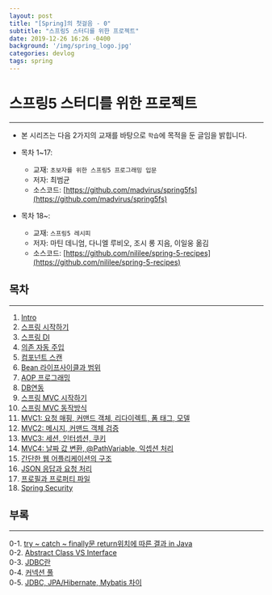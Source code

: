 ```yaml
---
layout: post
title: "[Spring]의 첫걸음 - 0"
subtitle: "스프링5 스터디를 위한 프로젝트"
date: 2019-12-26 16:26 -0400
background: '/img/spring_logo.jpg'
categories: devlog
tags: spring
---
```


# 스프링5 스터디를 위한 프로젝트
---
* 본 시리즈는 다음 2가지의 교재를 바탕으로 `학습`에 목적을 둔 글임을 밝힙니다.  

* 목차 1~17:  
    * 교재: `초보자를 위한 스프링5 프로그래밍 입문`  
    * 저자: 최범균  
    * 소스코드: [https://github.com/madvirus/spring5fs](https://github.com/madvirus/spring5fs)  
* 목차 18~:  
    * 교재: `스프링5 레시피`  
    * 저자: 마틴 데니엄, 다니엘 루비오, 조시 롱 지음, 이일웅 옮김  
    * 소스코드: [https://github.com/nililee/spring-5-recipes](https://github.com/nililee/spring-5-recipes)  


## 목차
---
1. [Intro](http://owin2828.github.io/devlog/2019/12/27/spring-1.html)
2. [스프링 시작하기](http://owin2828.github.io/devlog/2019/12/27/spring-2.html)
3. [스프링 DI](http://10.217.65.38/sw_architecture_tf/spring_study/wikis/3.-%EC%8A%A4%ED%94%84%EB%A7%81-DI)
4. [의존 자동 주입](http://10.217.65.38/sw_architecture_tf/spring_study/wikis/4.-%EC%9D%98%EC%A1%B4-%EC%9E%90%EB%8F%99-%EC%A3%BC%EC%9E%85)
5. [컴포넌트 스캔](http://10.217.65.38/sw_architecture_tf/spring_study/wikis/5.-%EC%BB%B4%ED%8F%AC%EB%84%8C%ED%8A%B8-%EC%8A%A4%EC%BA%94)
6. [Bean 라이프사이클과 범위](http://10.217.65.38/sw_architecture_tf/spring_study/wikis/6.-Bean-%EB%9D%BC%EC%9D%B4%ED%94%84%EC%82%AC%EC%9D%B4%ED%81%B4%EA%B3%BC-%EB%B2%94%EC%9C%84)
7. [AOP 프로그래밍](http://10.217.65.38/sw_architecture_tf/spring_study/wikis/7.-AOP-%ED%94%84%EB%A1%9C%EA%B7%B8%EB%9E%98%EB%B0%8D)
8. [DB연동](http://10.217.65.38/sw_architecture_tf/spring_study/wikis/8.-DB%EC%97%B0%EB%8F%99)
9. [스프링 MVC 시작하기](http://10.217.65.38/sw_architecture_tf/spring_study/wikis/9.-%EC%8A%A4%ED%94%84%EB%A7%81-MVC-%EC%8B%9C%EC%9E%91%ED%95%98%EA%B8%B0)
10. [스프링 MVC 동작방식](http://10.217.65.38/sw_architecture_tf/spring_study/wikis/10.-%EC%8A%A4%ED%94%84%EB%A7%81-MVC-%EB%8F%99%EC%9E%91%EB%B0%A9%EC%8B%9D)
11. [MVC1: 요청 매핑, 커맨드 객체, 리다이렉트, 폼 태그, 모델](http://10.217.65.38/sw_architecture_tf/spring_study/wikis/11.-MVC1:-%EC%9A%94%EC%B2%AD-%EB%A7%A4%ED%95%91,-%EC%BB%A4%EB%A7%A8%EB%93%9C-%EA%B0%9D%EC%B2%B4,-%EB%A6%AC%EB%8B%A4%EC%9D%B4%EB%A0%89%ED%8A%B8,-%ED%8F%BC-%ED%83%9C%EA%B7%B8,-%EB%AA%A8%EB%8D%B8)
12. [MVC2: 메시지, 커맨드 객체 검증](http://10.217.65.38/sw_architecture_tf/spring_study/wikis/12.-MVC2:-%EB%A9%94%EC%8B%9C%EC%A7%80,-%EC%BB%A4%EB%A7%A8%EB%93%9C-%EA%B0%9D%EC%B2%B4-%EA%B2%80%EC%A6%9D)
13. [MVC3: 세션, 인터셉션, 쿠키](http://10.217.65.38/sw_architecture_tf/spring_study/wikis/13.-MVC3:-%EC%84%B8%EC%85%98,-%EC%9D%B8%ED%84%B0%EC%85%89%EC%85%98,-%EC%BF%A0%ED%82%A4)
14. [MVC4: 날짜 값 변환, @PathVariable, 익셉션 처리](http://10.217.65.38/sw_architecture_tf/spring_study/wikis/14.-MVC4:-%EB%82%A0%EC%A7%9C-%EA%B0%92-%EB%B3%80%ED%99%98,-@PathVariable,-%EC%9D%B5%EC%85%89%EC%85%98-%EC%B2%98%EB%A6%AC)
15. [간단한 웹 어플리케이션의 구조](http://10.217.65.38/sw_architecture_tf/spring_study/wikis/15.-%EA%B0%84%EB%8B%A8%ED%95%9C-%EC%9B%B9-%EC%96%B4%ED%94%8C%EB%A6%AC%EC%BC%80%EC%9D%B4%EC%85%98%EC%9D%98-%EA%B5%AC%EC%A1%B0)
16. [JSON 응답과 요청 처리](http://10.217.65.38/sw_architecture_tf/spring_study/wikis/16.-JSON-%EC%9D%91%EB%8B%B5%EA%B3%BC-%EC%9A%94%EC%B2%AD-%EC%B2%98%EB%A6%AC)
17. [프로필과 프로퍼티 파일](http://10.217.65.38/sw_architecture_tf/spring_study/wikis/17-%ED%94%84%EB%A1%9C%ED%95%84%EA%B3%BC-%ED%94%84%EB%A1%9C%ED%8D%BC%ED%8B%B0-%ED%8C%8C%EC%9D%BC)
18. [Spring Security](http://10.217.65.38/sw_architecture_tf/spring_study/wikis/18.-Spring-Security)

## 부록
---
0-1. [try ~ catch ~ finally문 return위치에 따른 결과 in Java](http://10.217.65.38/sw_architecture_tf/spring_study/wikis/0.%EB%B6%80%EB%A1%9D/1.-try-~-catch-~-finally%EB%AC%B8-return%EC%9C%84%EC%B9%98%EC%97%90-%EB%94%B0%EB%A5%B8-%EA%B2%B0%EA%B3%BC-in-Java)  
0-2. [Abstract Class VS Interface](http://10.217.65.38/sw_architecture_tf/spring_study/wikis/0.%EB%B6%80%EB%A1%9D/2.-Abstract-Class-VS-Interface)  
0-3. [JDBC란](http://10.217.65.38/sw_architecture_tf/spring_study/wikis/0.%EB%B6%80%EB%A1%9D/3.-JDBC%EB%9E%80)  
0-4. [커넥션 풀](http://10.217.65.38/sw_architecture_tf/spring_study/wikis/0.%EB%B6%80%EB%A1%9D/4.-%EC%BB%A4%EB%84%A5%EC%85%98-%ED%92%80)  
0-5. [JDBC, JPA/Hibernate, Mybatis 차이](http://10.217.65.38/sw_architecture_tf/spring_study/wikis/0.%EB%B6%80%EB%A1%9D/5.-JDBC,-JPA-&-Hibernate,-Mybatis%EC%9D%98-%EC%B0%A8%EC%9D%B4)